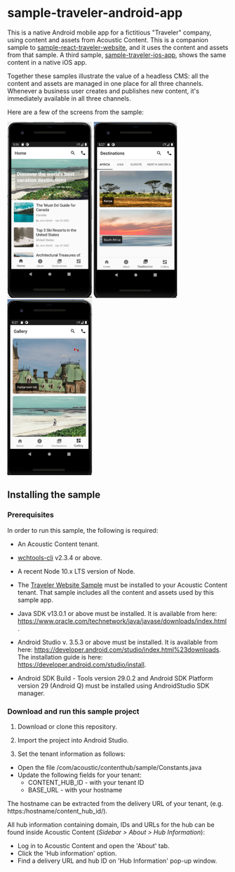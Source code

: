 # sample-traveler-android-app

This is a native Android mobile app for a fictitious "Traveler" company, using content and assets from Acoustic Content. This is a companion sample to [sample-react-traveler-website](https://github.com/acoustic-content-samples/sample-react-traveler-website), and it uses the content and assets from that sample. A third sample, [sample-traveler-ios-app](https://github.com/acoustic-content-samples/sample-traveler-ios-app), shows the same content in a native iOS app.

Together these samples illustrate the value of a headless CMS: all the content and assets are managed in one place for all three channels. Whenever a business user creates and publishes new content, it's immediately available in all three channels.

Here are a few of the screens from the sample:

<img src="./docs/images/android1.png" height="400"></img>
<img src="./docs/images/android3.png" height="400"></img>
<img src="./docs/images/android4.png" height="400"></img>

## Installing the sample

### Prerequisites

In order to run this sample, the following is required:

- An Acoustic Content tenant.

- [wchtools-cli](https://github.com/ibm-wch/wchtools-cli) v2.3.4 or above.

- A recent Node 10.x LTS version of Node.

- The [Traveler Website Sample](https://github.com/acoustic-content-samples/sample-react-traveler-website) must be installed to your Acoustic Content tenant. That sample includes all the content and assets used by this sample app.

- Java SDK v13.0.1 or above must be installed. It is available from here: https://www.oracle.com/technetwork/java/javase/downloads/index.html.

- Android Studio v. 3.5.3 or above must be installed. It is available from here: https://developer.android.com/studio/index.html%23downloads. The installation guide is here: https://developer.android.com/studio/install.

- Android SDK Build - Tools version 29.0.2 and Android SDK Platform version 29 (Android Q) must be installed using ​AndroidStudio SDK manager.

### Download and run this sample project

1. Download or clone this repository.

2. Import the project into Android Studio.

3. Set the tenant information as follows:
- Open the file /com/acoustic/contenthub/sample/Constants.java
- Update the following fields for your tenant:
	- CONTENT_HUB_ID - with your tenant ID
	- BASE_URL - with your hostname

The hostname can be extracted from the delivery URL of your tenant, (e.g. https:/hostname/content_hub_id/).

All hub information containing domain, IDs and URLs for the hub can be found inside Acoustic Content (_Sidebar > About > Hub Information_):

- Log in to Acoustic Content and open the 'About' tab.
- Click the 'Hub information' option.
- Find a delivery URL and hub ID on 'Hub Information' pop-up window.




